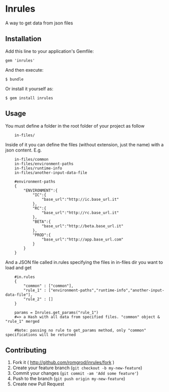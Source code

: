 # Inrules

A way to get data from json files

## Installation

Add this line to your application's Gemfile:

    gem 'inrules'

And then execute:

    $ bundle

Or install it yourself as:

    $ gem install inrules

## Usage

You must define a folder in the root folder of your project as follow
		
		in-files/

Inside of it you can define the files (without extension, just the name) with a json content. E.g.
		
		in-files/common
		in-files/environment-paths
		in-files/runtime-info
		in-files/another-input-data-file

		#environment-paths
		{
			"ENVIRONMENT":{
				"IC":{
					"base_url":"http://ic.base_url.it"
				},
				"RC":{
					"base_url":"http://rc.base_url.it"
				},
				"BETA":{
					"base_url":"http://beta.base_url.it"
				},
				"PROD":{
					"base_url":"http://app.base_url.com"
				}
			}
		}


And a JSON file called in.rules specifying the files in in-files dir you want to load and get

		#in.rules
		{
			"common" : ["common"],
			"rule_1" : ["environment-paths","runtime-info","another-input-data-file"],
			"rule_2" : []
		}
		
		params = Inrules.get_params("rule_1")
		#=> a Hash with all data from specified files. "common" object & "rule_1" merged

		#Note: passing no rule to get_params method, only "common" specifications will be returned

## Contributing

1. Fork it ( http://github.com/romgrod/inrules/fork )
2. Create your feature branch (`git checkout -b my-new-feature`)
3. Commit your changes (`git commit -am 'Add some feature'`)
4. Push to the branch (`git push origin my-new-feature`)
5. Create new Pull Request
